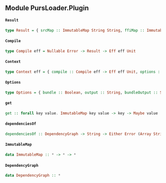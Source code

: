 ## Module PursLoader.Plugin

#### `Result`

``` purescript
type Result = { srcMap :: ImmutableMap String String, ffiMap :: ImmutableMap String String, graph :: DependencyGraph }
```

#### `Compile`

``` purescript
type Compile eff = Nullable Error -> Result -> Eff eff Unit
```

#### `Context`

``` purescript
type Context eff = { compile :: Compile eff -> Eff eff Unit, options :: Options }
```

#### `Options`

``` purescript
type Options = { bundle :: Boolean, output :: String, bundleOutput :: String }
```

#### `get`

``` purescript
get :: forall key value. ImmutableMap key value -> key -> Maybe value
```

#### `dependenciesOf`

``` purescript
dependenciesOf :: DependencyGraph -> String -> Either Error (Array String)
```

#### `ImmutableMap`

``` purescript
data ImmutableMap :: * -> * -> *
```

#### `DependencyGraph`

``` purescript
data DependencyGraph :: *
```


